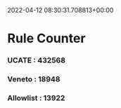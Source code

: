 2022-04-12 08:30:31.708813+00:00
# Rule Counter 
 ### UCATE : 432568

 ### Veneto : 18948

 ### Allowlist : 13922